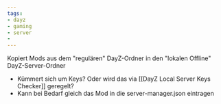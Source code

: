 ```yaml
---
tags:
- dayz
- gaming
- server
- 
---
```


Kopiert Mods aus dem "regulären" DayZ-Ordner in den "lokalen Offline" DayZ-Server-Ordner
- Kümmert sich um Keys? Oder wird das via [[DayZ Local Server Keys Checker]] geregelt?
- Kann bei Bedarf gleich das Mod in die server-manager.json eintragen